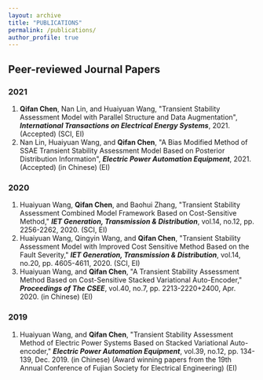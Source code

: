 ```yaml
---
layout: archive
title: "PUBLICATIONS"
permalink: /publications/
author_profile: true
---
```


## Peer-reviewed Journal Papers

### 2021
1. **Qifan Chen**, Nan Lin, and Huaiyuan Wang, "Transient Stability Assessment Model with Parallel Structure and Data Augmentation", ***International Transactions on Electrical Energy Systems***, 2021. (Accepted) (SCI, EI)<br>
1. Nan Lin, Huaiyuan Wang, and **Qifan Chen**, "A Bias Modified Method of SSAE Transient Stability Assessment Model Based on Posterior Distribution Information", ***Electric Power Automation Equipment***, 2021. (Accepted) (in Chinese) (EI)<br>

### 2020
1. Huaiyuan Wang, **Qifan Chen**, and Baohui Zhang, "Transient Stability Assessment Combined Model Framework Based on Cost-Sensitive Method," ***IET Generation, Transmission & Distribution***, vol.14, no.12, pp. 2256-2262, 2020. (SCI, EI)<br>
1. Huaiyuan Wang, Qingyin Wang, and **Qifan Chen**, "Transient Stability Assessment Model with Improved Cost Sensitive Method Based on the Fault Severity," ***IET Generation, Transmission & Distribution***, vol.14, no.20, pp. 4605-4611, 2020. (SCI, EI)<br>
1. Huaiyuan Wang, and **Qifan Chen**, "A Transient Stability Assessment Method Based on Cost-Sensitive Stacked Variational Auto-Encoder," ***Proceedings of The CSEE***, vol.40, no.7, pp. 2213-2220+2400, Apr. 2020. (in Chinese) (EI)<br>

### 2019
1. Huaiyuan Wang, and **Qifan Chen**, "Transient Stability Assessment Method of Electric Power Systems Based on Stacked Variational Auto-encoder," ***Electric Power Automation Equipment***, vol.39, no.12, pp. 134-139, Dec. 2019. (in Chinese) (Award winning papers from the 19th Annual Conference of Fujian Society for Electrical Engineering) (EI)

